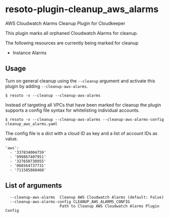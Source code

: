 # resoto-plugin-cleanup_aws_alarms
AWS Cloudwatch Alarms Cleanup Plugin for Cloudkeeper

This plugin marks all orphaned Cloudwatch Alarms for cleanup.

The following resources are currently being marked for cleanup
* Instance Alarms

## Usage
Turn on general cleanup using the `--cleanup` argument and activate this plugin by adding `--cleanup-aws-alarms`.
```
$ resoto -v --cleanup --cleanup-aws-alarms
```

Instead of targeting all VPCs that have been marked for cleanup the plugin supports a config file syntax for whitelisting individual accounts.
```
$ resoto -v --cleanup --cleanup-aws-alarms --cleanup-aws-alarms-config cleanup_aws_alarms.yaml
```

The config file is a dict with a cloud ID as key and a list of account IDs as value.
```
'aws':
  - '337834004759'
  - '999867407951'
  - '327650738955'
  - '068564737731'
  - '711585860468'
```

## List of arguments
```
  --cleanup-aws-alarms  Cleanup AWS Cloudwatch Alarms (default: False)
  --cleanup-aws-alarms-config CLEANUP_AWS_ALARMS_CONFIG
                        Path to Cleanup AWS Cloudwatch Alarms Plugin Config
```
